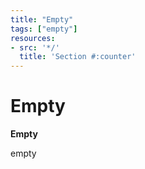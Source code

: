 ```yaml
---
title: "Empty"
tags: ["empty"]
resources:
- src: '*/'
  title: 'Section #:counter'
---
```


# Empty

**Empty**

empty